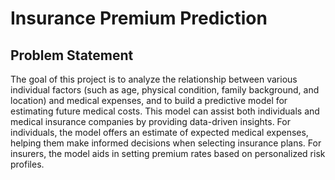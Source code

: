 # Insurance Premium Prediction

## Problem Statement
The goal of this project is to analyze the relationship between various individual factors (such as age, physical condition, family background, and location) and medical expenses, and to build a predictive model for estimating future medical costs. This model can assist both individuals and medical insurance companies by providing data-driven insights. For individuals, the model offers an estimate of expected medical expenses, helping them make informed decisions when selecting insurance plans. For insurers, the model aids in setting premium rates based on personalized risk profiles.
